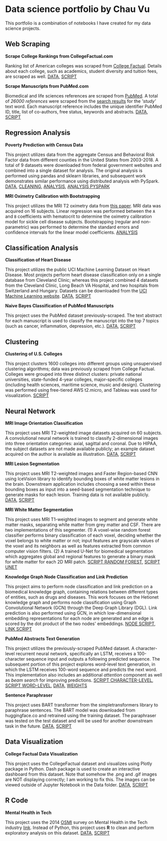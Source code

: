# Data science portfolio by Chau Vu
This portfolio is a combination of notebooks I have created for my data science projects.

## Web Scraping

**Scrape College Rankings from CollegeFactual.com**

Ranking list of American colleges was scraped from [College Factual](https://www.collegefactual.com/rankings/best-colleges/). Details about each college, such as academics, student diversity and tuition fees, are scraped as well. [DATA](https://github.com/chauvu/chauvu.github.io/tree/main/Data/college_factual), [SCRIPT](https://github.com/chauvu/chauvu.github.io/blob/main/Notebooks/scrape_CollegeFactual.ipynb)

**Scrape Manuscripts from PubMed.com**

Biomedical and life sciences references are scraped from [PubMed](https://pubmed.ncbi.nlm.nih.gov/). A total of *26000 references* were scraped from the [search results]('https://www.ncbi.nlm.nih.gov/pubmed?term=Study%5BText%20Word%5D') for the *'study'* text word. Each manuscript reference includes the unique identifier PubMed ID, title, list of co-authors, free status, keywords and abstracts. [DATA](https://github.com/chauvu/chauvu.github.io/tree/main/Data/pubmed), [SCRIPT](https://github.com/chauvu/chauvu.github.io/blob/main/Notebooks/scrape_PubMed.ipynb)

## Regression Analysis

**Poverty Prediction with Census Data**

This project utilizes data from the aggregate Census and Behavioral Risk Factor data from different counties in the United States from 2003-2018. A total of 9 datasets were downloaded from federal government websites and combined into a single dataset for analysis. The original analysis is performed using pandas and sklearn libraries, and subsequent work demonstrates similar performance using distributed analysis with PySpark. [DATA](https://github.com/chauvu/chauvu.github.io/tree/main/Data/census), [CLEANING](https://github.com/chauvu/chauvu.github.io/blob/main/Notebooks/census_data_cleaning.ipynb), [ANALYSIS](https://github.com/chauvu/chauvu.github.io/blob/main/Notebooks/census_regression.ipynb), [ANALYSIS PYSPARK](https://github.com/chauvu/chauvu.github.io/blob/main/Notebooks/census_regression_pyspark.ipynb)

**MRI Oximetry Calibration with Bootstrapping**

This project utilizes the MRI T2 oximetry data from [this paper](https://pubmed.ncbi.nlm.nih.gov/33719133/). MRI data was acquired on 16 subjects. Linear regression was performed between the `A` and `B` coefficients with hematocrit to determine the oximetry calibration model for sickle cell disease subjects. Bootstrapping (regular and non-parametric) was performed to determine the standard errors and confidence intervals for the linear model coefficients. [ANALYSIS](https://github.com/chauvu/chauvu.github.io/blob/main/Notebooks/calibration_bootstrap.ipynb)

## Classification Analysis

**Classification of Heart Disease**

This project utilizes the public UCI Machine Learning Dataset on Heart Disease. Most projects perform heart disease classification only on a single database from Cleveland Clinic; whereas this project combined 4 datasets from the Cleveland Clinic, Long Beach VA Hospital, and two hospitals from Switzerland and Hungary. Datasets can be downloaded from the [UCI Machine Learning website](https://archive.ics.uci.edu/ml/datasets/heart+disease). [DATA](https://github.com/chauvu/chauvu.github.io/tree/main/Data/heart_disease),  [SCRIPT](https://github.com/chauvu/chauvu.github.io/blob/main/Notebooks/heart_disease_classification.ipynb)

**Naive Bayes Classification of PubMed Manuscripts**

This project uses the PubMed dataset previously-scraped. The text abstract for each manuscript is used to classify the manuscript into the top 7 topics (such as cancer, inflammation, depression, etc.). [DATA](https://github.com/chauvu/chauvu.github.io/tree/main/Data/pubmed), [SCRIPT](https://github.com/chauvu/chauvu.github.io/blob/main/Notebooks/manuscripts_classification_naivebayes.ipynb)

## Clustering

**Clustering of U.S. Colleges**

This project clusters 1600 colleges into different groups using unsupervised clustering algorithms; data was previously scraped from College Factual. Colleges were grouped into three distinct clusters: private national universities, state-funded 4-year colleges, major-specific colleges (including health sciences, maritime science, music and design). Clustering was performed using free-tiered AWS t2.micro, and Tableau was used for visualization. [SCRIPT](https://github.com/chauvu/chauvu.github.io/blob/main/Notebooks/colleges_clustering.ipynb)

## Neural Network

**MRI Image Orientation Classification**

This project uses MRI T2-weighted image datasets acquired on 60 subjects. A convolutional neural network is trained to classify 2-dimensional images into three orientation categories: axial, sagittal and coronal. Due to HIPAA, the subject datasets are not made available publicly; an example dataset acquired on the author is available as illustration. [DATA](https://github.com/chauvu/chauvu.github.io/tree/main/Data/mri_t2/CV_T2.nii), [SCRIPT](https://github.com/chauvu/chauvu.github.io/blob/main/Notebooks/mri_orientation_classification.ipynb)

**MRI Lesion Segmentation**

This project uses MRI T2-weighted images and Faster Region-based CNN using IceVision library to identify bounding boxes of white matter lesions in the brain. Downstream application includes choosing a seed within these bounding boxes as input into a seed-based segmentation technique to generate masks for each lesion. Training data is not available publicly. [DATA](https://github.com/chauvu/chauvu.github.io/tree/main/Data/lesions/), [SCRIPT](https://github.com/chauvu/chauvu.github.io/blob/main/Notebooks/lesions_bbox.ipynb)

**MRI White Matter Segmentation**

This project uses MRI T1-weighted images to segment and generate white matter masks, separating white matter from grey matter and CSF. There are two implementations of this segmenter. (1) A voxel-wise random forest classifier performs binary classification of each voxel, deciding whether the voxel belongs to white matter or not; input features are grayscale values of the voxel and its neighbors as well as features extracted from common computer vision filters. (2) A trained U-Net for biomedical segmentation which aggregates global and regional features to generate a binary mask for white matter for each 2D MRI patch. [SCRIPT RANDOM FOREST](https://github.com/chauvu/chauvu.github.io/blob/main/Notebooks/wm_segmentation_randomforest.ipynb), [SCRIPT UNET](https://github.com/chauvu/chauvu.github.io/blob/main/Notebooks/wm_segmentation_unet.ipynb)

**Knowledge Graph Node Classification and Link Prediction**

This project aims to perform node classification and link prediction on a biomedical knowledge graph, containing relations between different types of entities, such as drugs and diseases. This work focuses on the Hetionet knowledge graph and performs node classification using Graph Convolutional Network (GCN) through the Deep Graph Library (DGL). Link prediction is also performed using GCN, in which low-dimensional embedding representations for each node are generated and an edge is scored by the dot product of the two nodes' embeddings. [NODE SCRIPT](https://github.com/chauvu/chauvu.github.io/blob/main/Notebooks/graph_node_classification.ipynb), [LINK SCRIPT](https://github.com/chauvu/chauvu.github.io/blob/main/Notebooks/graph_link_prediction.ipynb)

**PubMed Abstracts Text Generation**

This project utilizes the previously-scraped PubMed dataset. A character-level recurrent neural network, specifically an LSTM, receives a 100-character sequence input and outputs a following predicted sequence. The subsequent portion of this project explores word-level text generation, in which the LSTM receives 100-word sequence and predicts the next word. This implementation also includes an additional *attention* component as well as *beam search* for improving predictions. [SCRIPT CHARACTER-LEVEL](https://github.com/chauvu/chauvu.github.io/blob/main/Notebooks/manuscripts_text_generation.ipynb), [SCRIPT WORD-LEVEL](https://github.com/chauvu/chauvu.github.io/blob/main/Notebooks/manuscripts_text_generation_word.ipynb), [DATA](https://github.com/chauvu/chauvu.github.io/tree/main/Data/pubmed/abstracts_str.txt), [WEIGHTS](https://github.com/chauvu/chauvu.github.io/tree/main/Data/pubmed/weights/)

**Sentence Paraphraser**

This project uses BART transformer from the simpletransformers library to paraphrase sentences. The BART model was downloaded from huggingface.co and retrained using the training dataset. The paraphraser was tested on the test dataset and will be used for another downstream task in the future. [DATA](https://github.com/chauvu/chauvu.github.io/tree/main/Data/paraphrase), [SCRIPT](https://github.com/chauvu/chauvu.github.io/blob/main/Notebooks/sentence_paraphrase.ipynb)

## Data Visualization

**College Factual Data Visualization**

This project uses the CollegeFactual dataset and visualizes using Plotly package in Python. Dash package is used to create an interactive dashboard from this dataset. Note that somehow the .png and .gif images are NOT displaying correctly; I am working to fix this. The images can be viewed outside of Jupyter Notebook in the Data folder. [DATA](https://github.com/chauvu/chauvu.github.io/tree/main/Data/college_factual/dashboard_png), [SCRIPT](https://github.com/chauvu/chauvu.github.io/blob/main/Notebooks/colleges_dashboard.ipynb)

## R Code

**Mental Health in Tech**

This project uses the 2014 [OSMI](https://osmihelp.org/research) survey on Mental Health in the Tech industry [link](https://www.kaggle.com/osmi/mental-health-in-tech-survey). Instead of Python, this project uses **R** to clean and perform exploratory analysis on this dataset. [DATA](https://github.com/chauvu/chauvu.github.io/tree/main/Data/mental_tech/survey.csv), [SCRIPT](https://github.com/chauvu/chauvu.github.io/blob/main/Notebooks/mental_health_tech.md)

